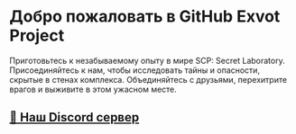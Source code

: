 # Добро пожаловать в GitHub Exvot Project

Приготовьтесь к незабываемому опыту в мире SCP: Secret Laboratory.
Присоединяйтесь к нам, чтобы исследовать тайны и опасности, скрытые в стенах комплекса. Объединяйтесь с друзьями, перехитрите врагов и выживите в этом ужасном месте.

## [🏢 Наш Discord сервер](https://discord.gg/rTpBd4rKPX)
